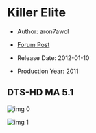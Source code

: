 # Killer Elite

* Author: aron7awol

* [Forum Post](https://www.avsforum.com/threads/bass-eq-for-filtered-movies.2995212/post-58645972)

* Release Date: 2012-01-10
* Production Year: 2011

## DTS-HD MA 5.1

![img 0](https://i.imgur.com/j4heBMR.jpg)

![img 1](https://i.imgur.com/hClCbYs.png)

